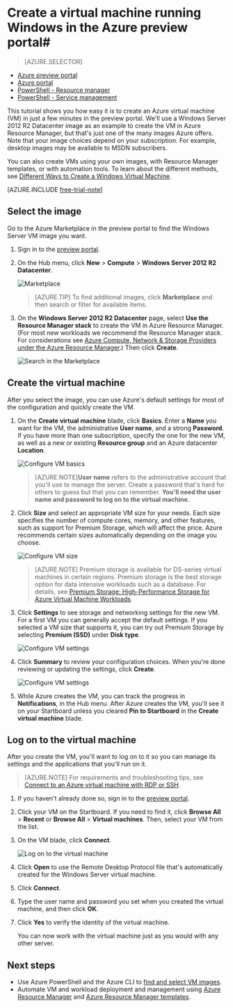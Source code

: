<properties
	pageTitle="Create a virtual machine running Windows in the Azure preview portal | Microsoft Azure"
	description="Learn how to create an Azure virtual machine (VM) resource running Windows, using the Azure Marketplace in the Azure preview portal"
	services="virtual-machines"
	documentationCenter=""
	authors="KBDAzure"
	manager="timlt"
	editor=""
	tags="azure-resource-manager"/>
<tags
	ms.service="virtual-machines"
	ms.workload="infrastructure-services"
	ms.tgt_pltfrm="vm-windows"
	ms.devlang="na"
	ms.topic="get-started-article"
	ms.date="07/13/2015"
	ms.author="kathydav"/>

# Create a virtual machine running Windows in the Azure preview portal#

> [AZURE.SELECTOR]
- [Azure preview portal](virtual-machines-windows-tutorial.md)
- [Azure portal](virtual-machines-windows-tutorial-classic-portal.md)
- [PowerShell - Resource manager](virtual-machines-deploy-rmtemplates-powershell.md)
- [PowerShell - Service management](virtual-machines-ps-create-preconfigure-windows-vms.md)

This tutorial shows you how easy it is to create an Azure virtual machine (VM) in just a few minutes in the preview portal. We'll use a Windows Server 2012 R2 Datacenter image as an example to create the VM in Azure Resource Manager, but that's just one of the many images Azure offers. Note that your image choices depend on your subscription. For example, desktop images may be available to MSDN subscribers.

You can also create VMs using your own images, with Resource Manager templates, or with automation tools. To learn about the different methods, see [Different Ways to Create a Windows Virtual Machine](virtual-machines-windows-choices-create-vm.md).

[AZURE.INCLUDE [free-trial-note](../../includes/free-trial-note.md)]


## Select the image

Go to the Azure Marketplace in the preview portal to find the Windows Server VM image you want.

1. Sign in to the [preview portal](https://portal.azure.com).

2. On the Hub menu, click **New** > **Compute** > **Windows Server 2012 R2 Datacenter**.

	![Marketplace](./media/virtual-machines-windows-tutorial/marketplace_new.png)

	>[AZURE.TIP] To find additional images, click **Marketplace** and then search or filter for available items.

3. On the **Windows Server 2012 R2 Datacenter** page, select **Use the Resource Manager stack** to create the VM in Azure Resource Manager. (For most new workloads we recommend the Resource Manager stack. For considerations see [Azure Compute, Network & Storage Providers under the Azure Resource Manager](virtual-machines-azurerm-versus-azuresm.md).) Then click **Create**.

	![Search in the Marketplace](./media/virtual-machines-windows-tutorial/marketplace_search_select.png)

## Create the virtual machine

After you select the image, you can use Azure's default settings for most of the configuration and quickly create the VM.

1. On the **Create virtual machine** blade, click **Basics**. Enter a **Name** you want for the VM, the administrative **User name**, and a strong **Password**. If you have more than one subscription, specify the one for the new VM, as well as a new or existing **Resource group** and an Azure datacenter **Location**.

	![Configure VM basics](./media/virtual-machines-windows-tutorial/create_vm_basics.PNG)

	>[AZURE.NOTE]**User name** refers to the administrative account that you'll use to manage the server. Create a password that's hard for others to guess but that you can remember. **You'll need the user name and password to log on to the virtual machine**.

2. Click **Size** and select an appropriate VM size for your needs. Each size specifies the number of compute cores, memory, and other features, such as support for Premium Storage, which will affect the price. Azure recommends certain sizes automatically depending on the image you choose.

	![Configure VM size](./media/virtual-machines-windows-tutorial/create_vm_size.PNG)

	>[AZURE.NOTE] Premium storage is available for DS-series virtual machines in certain regions. Premium storage is the best storage option for data intensive workloads such as a database. For details, see [Premium Storage: High-Performance Storage for Azure Virtual Machine Workloads](storage-premium-storage-preview-portal.md).

3. Click **Settings** to see storage and networking settings for the new VM. For a first VM you can generally accept the default settings. If you selected a VM size that supports it, you can try out Premium Storage by selecting **Premium (SSD)** under **Disk type**.

	![Configure VM settings](./media/virtual-machines-windows-tutorial/create_vm_settings.PNG)

6. Click **Summary** to review your configuration choices. When you're done reviewing or updating the settings, click **Create**.

	![Configure VM settings](./media/virtual-machines-windows-tutorial/create_vm_summary.PNG)

8. While Azure creates the VM, you can track the progress in **Notifications**, in the Hub menu. After Azure creates the VM, you'll see it on your Startboard unless you cleared **Pin to Startboard** in the **Create virtual machine** blade.

## Log on to the virtual machine

After you create the VM, you'll want to log on to it so you can manage its settings and the applications that you'll run on it.

>[AZURE.NOTE] For requirements and troubleshooting tips, see [Connect to an Azure virtual machine with RDP or SSH](https://msdn.microsoft.com/library/azure/dn535788.aspx).

1. If you haven't already done so, sign in to the [preview portal](https://portal.azure.com).

2. Click your VM on the Startboard. If you need to find it, click **Browse All** > **Recent** or **Browse All** > **Virtual machines**. Then, select your VM from the list.

3. On the VM blade, click **Connect**.

	![Log on to the virtual machine](./media/virtual-machines-windows-tutorial/connect_vm_portal.png)

4. Click **Open** to use the Remote Desktop Protocol file that's automatically created for the Windows Server virtual machine.

5. Click **Connect**.

6. Type the user name and password you set when you created the virtual machine, and then click **OK**.

7. Click **Yes** to verify the identity of the virtual machine.

	You can now work with the virtual machine just as you would with any other server.

## Next steps

* Use Azure PowerShell and the Azure CLI to [find and select VM images](resource-groups-vm-searching.md).
* Automate VM and workload deployment and management using [Azure Resource Manager](virtual-machines-how-to-automate-azure-resource-manager.md) and [Azure Resource Manager templates](http://azure.microsoft.com/en-us/documentation/templates/).
